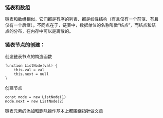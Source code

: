 ### 链表和数组
链表和数组相似，它们都是有序的列表、都是线性结构（有且仅有一个前驱、有且仅有一个后继）。不同点在于，链表中，数据单位的名称叫做“结点”，而结点和结点的分布，在内存中可以是离散的。


### 链表节点的创建：
创造链表节点的构造函数
```
function ListNode(val) {
	this.val = val
	this.next = null
}

```
创建节点
```
const node = new ListNode(1)
node.next = new ListNode(2)

```
链表元素的添加和删除操作基本上都围绕指针做文章


